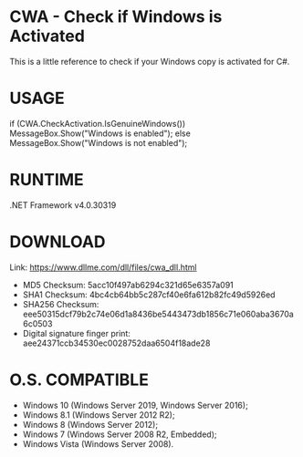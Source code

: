 # CWA - Check if Windows is Activated
This is a little reference to check if your Windows copy is activated for C#.

# USAGE
if (CWA.CheckActivation.IsGenuineWindows())
    MessageBox.Show("Windows is enabled");
else
    MessageBox.Show("Windows is not enabled");
    
# RUNTIME
.NET Framework v4.0.30319

# DOWNLOAD
Link: https://www.dllme.com/dll/files/cwa_dll.html
- MD5 Checksum: 5acc10f497ab6294c321d65e6357a091
- SHA1 Checksum: 4bc4cb64bb5c287cf40e6fa612b82fc49d5926ed
- SHA256 Checksum: eee50315dcf79b2c74e06d1a8436be5443473db1856c71e060aba3670a6c0503
- Digital signature finger print: aee24371ccb34530ec0028752daa6504f18ade28

# O.S. COMPATIBLE
- Windows 10 (Windows Server 2019, Windows Server 2016);
- Windows 8.1 (Windows Server 2012 R2);
- Windows 8 (Windows Server 2012);
- Windows 7 (Windows Server 2008 R2, Embedded);
- Windows Vista (Windows Server 2008).

